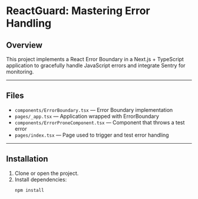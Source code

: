 # ReactGuard: Mastering Error Handling

## Overview
This project implements a React Error Boundary in a Next.js + TypeScript application to gracefully handle JavaScript errors and integrate Sentry for monitoring.

---

## Files
- `components/ErrorBoundary.tsx` — Error Boundary implementation  
- `pages/_app.tsx` — Application wrapped with ErrorBoundary  
- `components/ErrorProneComponent.tsx` — Component that throws a test error  
- `pages/index.tsx` — Page used to trigger and test error handling

---

## Installation
1. Clone or open the project.
2. Install dependencies:
   ```bash
   npm install


